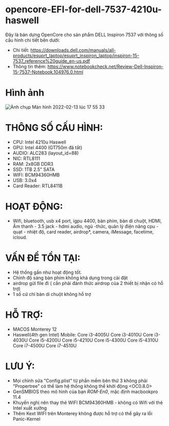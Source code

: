 # opencore-EFI-for-dell-7537-4210u-haswell

Đây là bản dựng OpenCore cho sản phẩm DELL Inspiron 7537 với thông số cấu hình chi tiết bên dưới:

* Chi tiết: https://downloads.dell.com/manuals/all-products/esuprt_laptop/esuprt_inspiron_laptop/inspiron-15-7537_reference%20guide_en-us.pdf
* Thông tin thêm: https://www.notebookcheck.net/Review-Dell-Inspiron-15-7537-Notebook.104976.0.html

# Hình ảnh
![Ảnh chụp Màn hình 2022-02-13 lúc 17 55 33](https://user-images.githubusercontent.com/55343489/153750013-69cb0e9d-6355-450b-90b6-14bb804e2ef2.png)

# THÔNG SỐ CẤU HÌNH:
*   CPU: Intel 4210u Haswell
*   GPU: Intel 4400 (GT750m đã tắt)
*   AUDIO: ALC283 (layout_id=88)
*   NIC: RTL8111
*   RAM: 2x8GB DDR3
*   SSD: 1TB 2.5" SATA
*   WIFI: BCM94360HMB
*   USB: 3.0x4
*   Card Reader: RTL8411B
#  HOẠT ĐỘNG:
*   Wifi, bluetooth, usb x4 port, igpu 4400, bàn phím, bàn di chuột, HDMI, Âm thanh - 3.5 jack - hdmi audio, ngủ -thức, quản lý điện năng cpu - quạt - nhiệt độ, card reader, airdrop*, camera, iMessage, facetime, icloud.
# VẤN ĐỀ TỒN TẠI:
*   Hệ thống gần như hoạt động tốt.
*   Chỉnh độ sáng bàn phím không khả dụng trong cài đặt
*   airdrop gửi file đi ( cần phải đánh thức airdrop của 2 thiết bị nhận có hỗ trợ)
*   1 số cử chỉ bàn di chuột không hỗ trợ
# HỖ TRỢ:
* MACOS Monterey 12
* Haswell(4th gen Intel) Mobile:
Core i3-4005U
Core i3-4010U
Core i3-4030U
Core i5-4200U
Core i5-4210U
Core i5-4300U
Core i5-4310U
Core i7-4500U
Core i7-4510U
# LƯU Ý:
* Mọi chỉnh sửa "Config.plist" từ phần mềm bên thứ 3 không phải "Propertree" có thể làm hệ thống không thể khởi động <OC0.8.0>
* GenSMBIOS theo mô hình của bạn *ROM-En0*, mặc định macbookpro 11.4
* Khuyến nghị nên thay thẻ WIFI BCM94360HMB - không có Wifi với thẻ Intel xuất xưởng
* Thêm Kext WIFI trên Monterey không được hỗ trợ có thể gây ra lỗi Panic-Kernel
